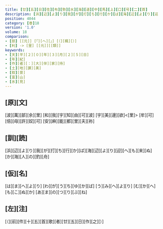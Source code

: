 ```yaml
---
title: [廿][五][日][徃][布][勢][水][海][道][中][馬][上][口][号][二][首]
description: [浜][辺][よ][り][我][が][打][ち][行][か][ば][海][辺][よ][り][迎][へ][も][来][ぬ][か][海][人][の][釣][舟]
position: 4044
category: [巻]18
version: '1.0'
volume: 18
comparison:
- [部] [[元]] [「][へ][」] [（][楓][）]
- [利] -> [里] [[元]][[類]]
keywords:
- [天][平][２][０][年][３][月][２][５][日]
- [年][紀]
- [作][者][：][大][伴][家][持]
- [土][地][讃][美]
- [叙][景]
- [富][山]
- [氷][見]
---
```


## [原][文]

[波][萬][部][余][里] [和][我][宇][知][由][可][波] [宇][美][邊][欲]<[里]> [牟][可][倍][母][許][奴][可] [安][麻][能][都][里][夫][祢]

## [訓][読]

[浜][辺][よ][り][我][が][打][ち][行][か][ば][海][辺][よ][り][迎][へ][も][来][ぬ][か][海][人][の][釣][舟]

## [仮][名]

[は][ま][へ][よ][り] [わ][が][う][ち][ゆ][か][ば] [う][み][へ][よ][り] [む][か][へ][も][こ][ぬ][か] [あ][ま][の][つ][り][ぶ][ね]

## [左][注]

[（][前][件][十][五][首][歌][者][廿][五][日][作][之][）]
